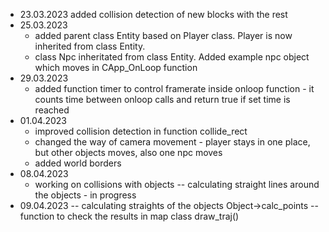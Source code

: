 - 23.03.2023 added collision detection of new blocks with the rest
- 25.03.2023
    - added parent class Entity based on Player class. Player is now inherited from class Entity.
    - class Npc inheritated from class Entity. Added example npc object which moves in CApp_OnLoop function
- 29.03.2023
    - added function timer to control framerate inside onloop function - it counts time between onloop calls and return true if set time is reached
- 01.04.2023
    - improved collision detection in function collide_rect
    - changed the way of camera movement - player stays in one place, but other objects moves, also one npc moves
    - added world borders
- 08.04.2023
    - working on collisions with objects
    -- calculating straight lines around the objects - in progress
- 09.04.2023
    -- calculating straights of the objects Object->calc_points
    -- function to check the results in map class draw_traj()
